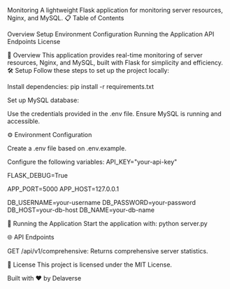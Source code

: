 Monitoring
A lightweight Flask application for monitoring server resources, Nginx, and MySQL.
📋 Table of Contents

Overview
Setup
Environment Configuration
Running the Application
API Endpoints
License

🌟 Overview
This application provides real-time monitoring of server resources, Nginx, and MySQL, built with Flask for simplicity and efficiency.
🛠️ Setup
Follow these steps to set up the project locally:

Install dependencies:
pip install -r requirements.txt


Set up MySQL database:

Use the credentials provided in the .env file.
Ensure MySQL is running and accessible.



⚙️ Environment Configuration

Create a .env file based on .env.example.

Configure the following variables:
API_KEY="your-api-key"

FLASK_DEBUG=True

APP_PORT=5000
APP_HOST=127.0.0.1

DB_USERNAME=your-username
DB_PASSWORD=your-password
DB_HOST=your-db-host
DB_NAME=your-db-name



🚀 Running the Application
Start the application with:
python server.py

🌐 API Endpoints

GET /api/v1/comprehensive: Returns comprehensive server statistics.

📜 License
This project is licensed under the MIT License.

Built with ❤️ by Delaverse